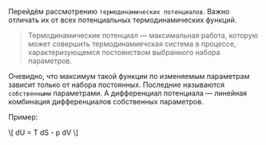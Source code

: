 Перейдём рассмотрению `термодинамических потенциалов`. Важно отличать их от всех потенциальных термодинамических функций.

> Термодинамические потенциал — максимальная работа, которую может совершить термодинамиечская система в процессе, характеризующемся постоянством выбранного набора параметров.

Очевидно, что максимум такой функции по изменяемым параметрам зависит только от набора постоянных. Последние называются `собственными` параметрами.
А дифференциал потенциала — линейная комбинация дифференциалов собственных параметров.

Пример:

\\[ dU = T dS - p dV \\]